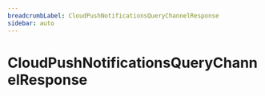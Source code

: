 ```yaml
---
breadcrumbLabel: CloudPushNotificationsQueryChannelResponse
sidebar: auto
---
```


# CloudPushNotificationsQueryChannelResponse

<ProxySummary/>

<ApiDocs/>
